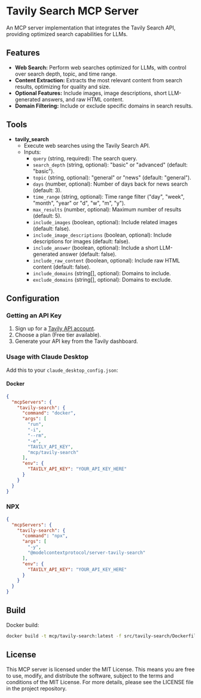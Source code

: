 # Tavily Search MCP Server

An MCP server implementation that integrates the Tavily Search API, providing optimized search capabilities for LLMs.

## Features

-   **Web Search:** Perform web searches optimized for LLMs, with control over search depth, topic, and time range.
-   **Content Extraction:**  Extracts the most relevant content from search results, optimizing for quality and size.
-   **Optional Features:** Include images, image descriptions, short LLM-generated answers, and raw HTML content.
-   **Domain Filtering:**  Include or exclude specific domains in search results.

## Tools

-   **tavily_search**
    -   Execute web searches using the Tavily Search API.
    -   Inputs:
        -   `query` (string, required): The search query.
        -   `search_depth` (string, optional): "basic" or "advanced" (default: "basic").
        -   `topic` (string, optional): "general" or "news" (default: "general").
        -   `days` (number, optional): Number of days back for news search (default: 3).
        -   `time_range` (string, optional): Time range filter ("day", "week", "month", "year" or "d", "w", "m", "y").
        -   `max_results` (number, optional): Maximum number of results (default: 5).
        -   `include_images` (boolean, optional): Include related images (default: false).
        -   `include_image_descriptions` (boolean, optional): Include descriptions for images (default: false).
        -   `include_answer` (boolean, optional): Include a short LLM-generated answer (default: false).
        -   `include_raw_content` (boolean, optional): Include raw HTML content (default: false).
        -   `include_domains` (string[], optional): Domains to include.
        -   `exclude_domains` (string[], optional): Domains to exclude.

## Configuration

### Getting an API Key

1. Sign up for a [Tavily API account](https://tavily.com/).
2. Choose a plan (Free tier available).
3. Generate your API key from the Tavily dashboard.

### Usage with Claude Desktop

Add this to your `claude_desktop_config.json`:

#### Docker

```json
{
  "mcpServers": {
    "tavily-search": {
      "command": "docker",
      "args": [
        "run",
        "-i",
        "--rm",
        "-e",
        "TAVILY_API_KEY",
        "mcp/tavily-search"
      ],
      "env": {
        "TAVILY_API_KEY": "YOUR_API_KEY_HERE"
      }
    }
  }
}
```

### NPX

```json
{
  "mcpServers": {
    "tavily-search": {
      "command": "npx",
      "args": [
        "-y",
        "@modelcontextprotocol/server-tavily-search"
      ],
      "env": {
        "TAVILY_API_KEY": "YOUR_API_KEY_HERE"
      }
    }
  }
}
```

## Build

Docker build:

```bash
docker build -t mcp/tavily-search:latest -f src/tavily-search/Dockerfile .
```

## License

This MCP server is licensed under the MIT License. This means you are free to use, modify, and distribute the software, subject to the terms and conditions of the MIT License. For more details, please see the LICENSE file in the project repository.
